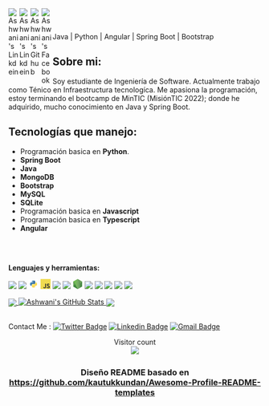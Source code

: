 <a href="https://www.linkedin.com/in/neyris20/">
        <img align="left" alt="Ashwani's Linkdein" width="22px"
            src="https://cdn.jsdelivr.net/npm/simple-icons@v3/icons/linkedin.svg" />
    </a>
    <a href="https://twitter.com/Neyris20">
        <img align="left" alt="Ashwani's Linkdein" width="22px"
            src="https://cdn.jsdelivr.net/npm/simple-icons@v3/icons/twitter.svg" />
    </a>
    <a href="https://github.com/NeyrisBH">
        <img align="left" alt="Ashwani's Github" width="22px"
            src="https://cdn.jsdelivr.net/npm/simple-icons@v3/icons/github.svg" />
    </a>
    <a href="https://www.facebook.com/lucy1999b">
        <img align="left" alt="Ashwani's Facebook" width="22px"
            src="https://cdn.jsdelivr.net/npm/simple-icons@v3/icons/facebook.svg" />
    </a>
    <br/>
    <br/>

 Java | Python | Angular | Spring Boot | Bootstrap

## Sobre mi:
Soy estudiante de Ingeniería de Software.
Actualmente trabajo como Ténico en Infraestructura tecnologíca.
Me apasiona la programación, estoy terminando el bootcamp de MinTIC (MisiónTIC 2022); donde he adquirido, mucho conocimiento en Java y Spring Boot.


## Tecnologías que manejo:
- Programación basica en **Python**.
- **Spring Boot**
- **Java**
- **MongoDB**
- **Bootstrap**
- **MySQL**
- **SQLite**
- Programación basica en **Javascript**
- Programación basica en **Typescript**
- **Angular**


<br/>
<br/>

**Lenguajes y herramientas:**

<code><img src="https://img.icons8.com/3d-fluency/20/null/github.png"/></code>
<code><img src="https://img.icons8.com/color/20/null/jira.png"/></code>
<code><img height="20" src="https://raw.githubusercontent.com/github/explore/80688e429a7d4ef2fca1e82350fe8e3517d3494d/topics/python/python.png"></code>
<code><img height="20" src="https://raw.githubusercontent.com/github/explore/80688e429a7d4ef2fca1e82350fe8e3517d3494d/topics/javascript/javascript.png"></code>
<code><img src="https://img.icons8.com/office/20/null/spring-logo.png"/></code>
<code><img src="https://img.icons8.com/color/20/null/java-coffee-cup-logo--v1.png"/></code>
<code><img height="20" src="https://raw.githubusercontent.com/github/explore/80688e429a7d4ef2fca1e82350fe8e3517d3494d/topics/nodejs/nodejs.png"></code>
<code><img src="https://img.icons8.com/fluency/20/null/typescript--v2.png"/></code>
<code><img src="https://img.icons8.com/external-tal-revivo-color-tal-revivo/20/null/external-mysql-an-open-source-relational-database-management-system-logo-color-tal-revivo.png"/></code>
<code><img src="https://img.icons8.com/external-tal-revivo-shadow-tal-revivo/20/null/external-mongodb-a-cross-platform-document-oriented-database-program-logo-shadow-tal-revivo.png"/></code>
<code><img src="https://img.icons8.com/fluency/20/null/angularjs.png"/></code>
<code><img src="https://img.icons8.com/color/20/null/bootstrap.png"/></code>


<a href="https://github.com/NeyrisBH">
        <img align="center"
            src="https://github-readme-stats.vercel.app/api/top-langs/?username=NeyrisBH&layout=compact&theme=blue-green" />
</a>


<a href="https://github.com/NeyrisBH">
<img src="https://github-readme-stats.vercel.app/api?username=NeyrisBH&&show_icons=true&theme=radical&line_height=27&v=5"
    alt="Ashwani's GitHub Stats" />
</a>


<a href="https://github.com/NeyrisBH/puntoregistro">
        <!-- Change the `github-readme-stats.anuraghazra1.vercel.app` to `github-readme-stats.vercel.app`  -->
        <img align="center"
            src="https://github-readme-stats.vercel.app/api/pin/?username=NeyrisBH&repo=puntoregistro&theme=radical" />
</a>
<br/>
<br/>


Contact Me :
    [![Twitter
    Badge](https://img.shields.io/badge/-@Neyris20-1ca0f1?style=flat-square&labelColor=1ca0f1&logo=twitter&logoColor=white&link=https://twitter.com/Neyris20)](https://twitter.com/Neyris20)
    [![Linkedin
    Badge](https://img.shields.io/badge/-neyris20-blue?style=flat-square&logo=Linkedin&logoColor=white&link=https://www.linkedin.com/in/neyris20/)](https://www.linkedin.com/in/neyris20/)
    [![Gmail
    Badge](https://img.shields.io/badge/-neyris99@hotmail.com-c14438?style=flat-square&logo=Gmail&logoColor=white&link=mailto:neyris99@hotmail.com)](mailto:neyris99@hotmail.com)

<p align="center">
        Visitor count<br>
        <img src="https://profile-counter.glitch.me/NeyrisBH/count.svg" />
</p>


<div align="center">

### Diseño README basado en https://github.com/kautukkundan/Awesome-Profile-README-templates

</div>

